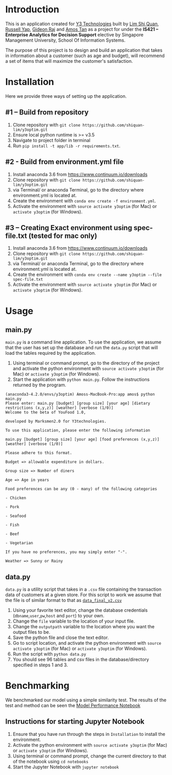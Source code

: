 # Introduction
This is an application created for [Y3 Technologies](http://www.y3technologies.com) built by [Lim Shi Quan](https://github.com/shiquan-lim), [Russell Yap](https://github.com/russellyap), [Gideon Raj]() and [Amos Tan](https://github.com/atwj) as a project for under the __IS421 – Enterprise Analytics for Decision Support__ elective by Singapore Management University, School Of Information Systems.

The purpose of this project is to design and build an application that takes in information about a customer (such as age and budget), will recommend a set of items that will maximize the customer's satisfaction.

# Installation
Here we provide three ways of setting up the application.
## #1 – Build from repository
1. Clone repository with `git clone https://github.com/shiquan-lim/y3optim.git`
2. Ensure local python runtime is >= v3.5
3. Navigate to project folder in terminal
4. Run `pip install -t app/lib -r requirements.txt`. 

## #2 - Build from environment.yml file
1. Install anaconda 3.6 from https://www.continuum.io/downloads
2. Clone repository with `git clone https://github.com/shiquan-lim/y3optim.git`
3. via Terminal/ or anaconda Terminal, go to the directory where environment.yml is located at.
4. Create the environment with `conda env create -f environment.yml`.
5. Activate the environment with `source activate y3optim` (for Mac) or ```activate y3optim``` (for Windows).

## #3 – Creating Exact environment using spec-file.txt (tested for mac only)
1. Install anaconda 3.6 from https://www.continuum.io/downloads
2. Clone repository with `git clone https://github.com/shiquan-lim/y3optim.git`
3. via Terminal/ or anaconda Terminal, go to the directory where environment.yml is located at.
4. Create the environment with `conda env create --name y3optim --file spec-file.txt`
5. Activate the environment with `source activate y3optim` (for Mac) or ```activate y3optim``` (for Windows).

# Usage

## main.py
`main.py` is a command line application. To use the application, we assume that the user has set up the database and run the `data.py` script that will load the tables required by the application. 

1. Using terminal or command prompt, go to the directory of the project and activate the python environment with `source activate y3optim` (for Mac) or ```activate y3optim``` (for Windows).
2. Start the application with `python main.py`. Follow the instructions returned by the program.
```
(anaconda3-4.2.0/envs/y3optim) Amoss-MacBook-Pro:app amos$ python main.py
Please enter: main.py [budget] [group size] [your age] [dietary restrictions (x,y,z)] [weather] [verbose (1/0)]
Welcome to the beta of YouFood 1.0,

developed by Marksmen2.0 for Y3technologies.

To use this application, please enter the following information

main.py [budget] [group size] [your age] [food preferences (x,y,z)] [weather] [verbose (1/0)]

Please adhere to this format.

Budget => allowable expenditure in dollars.

Group size => Number of diners

Age => Age in years

Food preferences can be any (0 - many) of the following categories

- Chicken

- Pork

- Seafood

- Fish

- Beef

- Vegetarian

If you have no preferences, you may simply enter "-".

Weather => Sunny or Rainy
```

## data.py
`data.py` is a utility script that takes in a `.csv` file containing the transaction data of customers at a given store. For this script to work we assume that the file is of similar format to that as [`data_final_v2.csv`](https://github.com/shiquan-lim/y3optim/blob/master/data/data_final_v2.csv)

1. Using your favorite text editor, change the database credentials (`dbname`,`user`,`pw`,`host` and `port`) to your own.
2. Change the `file` variable to the location of your input file.
3. Change the `outputpath` variable to the location where you want the output files to be.
4. Save the python file and close the text editor.
5. Go to script location, and activate the python environment with `source activate y3optim` (for Mac) or ```activate y3optim``` (for Windows).
6. Run the script with `python data.py`
7. You should see 96 tables and csv files in the database/directory specified in steps 1 and 3.

# Benchmarking
We benchmarked our model using a simple similarity test. The results of the test and method can be seen the [Model Performance Notebook](https://github.com/shiquan-lim/y3optim/blob/master/notebooks/Model%20Performance.ipynb)

## Instructions for starting Jupyter Notebook
1. Ensure that you have run through the steps in `Installation` to install the environment.
2. Activate the python environment with `source activate y3optim` (for Mac) or `activate y3optim` (for Windows).
3. Using terminal or command prompt, change the current directory to that of the notebook using `cd notebooks`
4. Start the Jupyter Notebook with `jupyter notebook`

